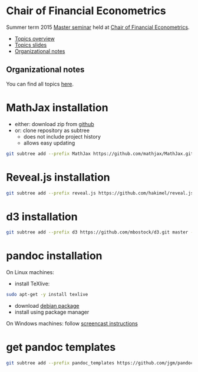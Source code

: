 # Chair of Financial Econometrics

Summer term 2015 [Master
seminar](http://www.finmetrics.statistik.uni-muenchen.de/studium_lehre/sommersemester_2015/seminar_ma_ss_2015/index.html)
held at [Chair of Financial
Econometrics](http://www.finmetrics.statistik.uni-muenchen.de/index.html).

- [Topics overview](http://cgroll.github.io/ss_15_ma/topics.html)
- [Topics slides](http://cgroll.github.io/ss_15_ma/topics_pres.html)
- [Organizational
  notes](http://cgroll.github.io/ss_15_ma/modus_operandi.html)

## Organizational notes

You can find all topics [here](http://cgroll.github.io/ss_15_ma/topics.html).

# MathJax installation

- either: download zip from [github](https://github.com/mathjax/MathJax)
- or: clone repository as subtree 
  - does not include project history
  - allows easy updating

````sh
git subtree add --prefix MathJax https://github.com/mathjax/MathJax.git master --squash
````

# Reveal.js installation

````sh
git subtree add --prefix reveal.js https://github.com/hakimel/reveal.js.git master --squash
````

# d3 installation

````sh
git subtree add --prefix d3 https://github.com/mbostock/d3.git master --squash
````
# pandoc installation


On Linux machines:
- install TeXlive:
````sh
sudo apt-get -y install texlive
````
- download [debian
  package](https://github.com/jgm/pandoc/releases/download/1.13.2/pandoc-1.13.2-1-amd64.deb)
- install using package manager

On Windows machines: follow [screencast instructions](https://youtu.be/N9zVyggYeyU)

# get pandoc templates

````sh
git subtree add --prefix pandoc_templates https://github.com/jgm/pandoc-templates.git master --squash
````
